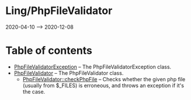 Ling/PhpFileValidator
================
2020-04-10 --> 2020-12-08




Table of contents
===========

- [PhpFileValidatorException](https://github.com/lingtalfi/PhpFileValidator/blob/master/doc/api/Ling/PhpFileValidator/Exception/PhpFileValidatorException.md) &ndash; The PhpFileValidatorException class.
- [PhpFileValidator](https://github.com/lingtalfi/PhpFileValidator/blob/master/doc/api/Ling/PhpFileValidator/PhpFileValidator.md) &ndash; The PhpFileValidator class.
    - [PhpFileValidator::checkPhpFile](https://github.com/lingtalfi/PhpFileValidator/blob/master/doc/api/Ling/PhpFileValidator/PhpFileValidator/checkPhpFile.md) &ndash; Checks whether the given php file (usually from $_FILES) is erroneous, and throws an exception if it's the case.




